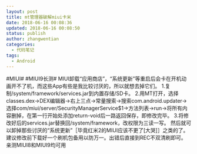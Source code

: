 ```yaml
---
layout: post
title: mt管理器破解miui卡米
date: 2018-06-16 00:08:36
updated: 2018-06-16 00:08:50
status: publish
author: zhangwentian
categories: 
  - 代码笔记
tags: 
  - Android
---
```



#MIUI# #MIUI9长测# 
MIUI卸载“应用商店”，“系统更新”等重启后会卡在开机动画开不了机，而这些App有些是我比较讨厌的，所以就想去掉它们。
1.复制/system/framework/services.jar到内置存储/SD卡。
2.用MT打开，选择classes.dex→DEX编辑器→右上三点→常量搜索→搜索com.android.updater→选择com/miui/server/SecurityManagerService$1→方法列表→run→将所有内容删掉，在第一行开始处添加return-void后一路返回保存，即修改完毕。
3.将修改好后的services.jar替换回/system/framework，改权限为三读一写。
然后就可以卸掉那些讨厌的“系统更新”［毕竟红米2的MIUI应该不更了[大哭]］之类的了。
建议修改前下载好一个刷机包备用以防万一。出错后直接到REC不双清刷即可。
亲测MIUI8和MIUI9均可用